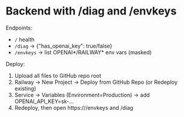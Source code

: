 
# Backend with /diag and /envkeys

Endpoints:
- `/` health
- `/diag` → {"has_openai_key": true/false}
- `/envkeys` → list OPENAI*/RAILWAY* env vars (masked)

Deploy:
1) Upload all files to GitHub repo root
2) Railway → New Project → Deploy from GitHub Repo (or Redeploy existing)
3) Service → Variables (Environment=Production) → add OPENAI_API_KEY=sk-...
4) Redeploy, then open https://<domain>/envkeys and /diag
